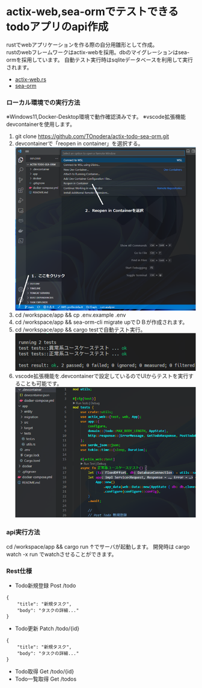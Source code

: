 # actix-web,sea-ormでテストできるtodoアプリのapi作成

rustでwebアプリケーションを作る際の自分用雛形として作成。  
rustのwebフレームワークはactix-webを採用。dbのマイグレーションはsea-ormを採用しています。
自動テスト実行時はsqliteデータベースを利用して実行されます。

* [actix-web.rs](https://actix.rs/)
* [sea-orm](https://www.sea-ql.org/SeaORM/)



### ローカル環境での実行方法
※Windows11,Docker-Desktop環境で動作確認済みです。
※vscode拡張機能devcontainerを使用します。

1. git clone https://github.com/TOnodera/actix-todo-sea-orm.git
2. devcontainerで「reopen in container」を選択する。
![手順2](./docs/images/setup_no_3.png)
3. cd /workspace/app && cp .env.example .env
4. cd /workspace/app && sea-orm-cli migrate upでＤＢが作成されます。
5. cd /workspace/app && cargo testで自動テスト実行。
![手順5](./docs/images/setup_no_5.png)
6. vscode拡張機能を.devcontainerで設定しているのでUIからテストを実行することも可能です。
![手順6](./docs/images/setup_no_6.png)

### api実行方法

cd /workspace/app && cargo run
↑でサーバが起動します。
開発時は
cargo watch -x run
でwatchさせることができます。

### Rest仕様
* Todo新規登録 Post /todo
```
{
    "title": "新規タスク",
    "body": "タスクの詳細..."
}
```
* Todo更新 Patch /todo/{id}
```
{
    "title": "新規タスク",
    "body": "タスクの詳細..."
}
```
* Todo取得 Get /todo/{id}
* Todo一覧取得 Get /todos
